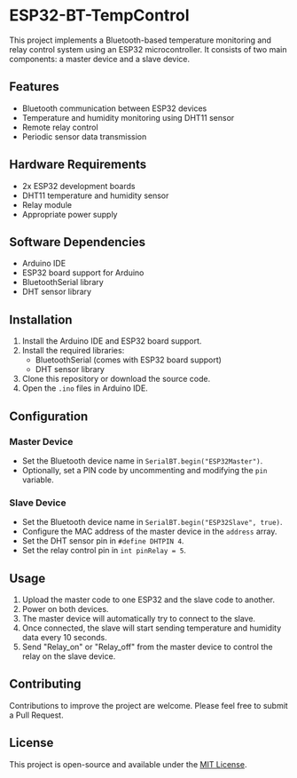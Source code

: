 # ESP32-BT-TempControl

This project implements a Bluetooth-based temperature monitoring and relay control system using an ESP32 microcontroller. It consists of two main components: a master device and a slave device.

## Features

- Bluetooth communication between ESP32 devices
- Temperature and humidity monitoring using DHT11 sensor
- Remote relay control
- Periodic sensor data transmission

## Hardware Requirements

- 2x ESP32 development boards
- DHT11 temperature and humidity sensor
- Relay module
- Appropriate power supply

## Software Dependencies

- Arduino IDE
- ESP32 board support for Arduino
- BluetoothSerial library
- DHT sensor library

## Installation

1. Install the Arduino IDE and ESP32 board support.
2. Install the required libraries:
   - BluetoothSerial (comes with ESP32 board support)
   - DHT sensor library
3. Clone this repository or download the source code.
4. Open the `.ino` files in Arduino IDE.

## Configuration

### Master Device

- Set the Bluetooth device name in `SerialBT.begin("ESP32Master")`.
- Optionally, set a PIN code by uncommenting and modifying the `pin` variable.

### Slave Device

- Set the Bluetooth device name in `SerialBT.begin("ESP32Slave", true)`.
- Configure the MAC address of the master device in the `address` array.
- Set the DHT sensor pin in `#define DHTPIN 4`.
- Set the relay control pin in `int pinRelay = 5`.

## Usage

1. Upload the master code to one ESP32 and the slave code to another.
2. Power on both devices.
3. The master device will automatically try to connect to the slave.
4. Once connected, the slave will start sending temperature and humidity data every 10 seconds.
5. Send "Relay_on" or "Relay_off" from the master device to control the relay on the slave device.

## Contributing

Contributions to improve the project are welcome. Please feel free to submit a Pull Request.

## License

This project is open-source and available under the [MIT License](LICENSE).
